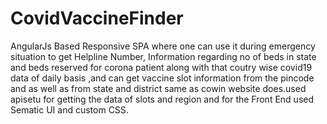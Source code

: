 # CovidVaccineFinder

AngularJs Based Responsive SPA where one can use it during emergency situation to get Helpline Number, Information regarding no of beds in state and beds reserved for corona patient along with that coutry wise covid19 data of daily basis ,and can get vaccine slot information from the pincode and as well as from state and district same as cowin website does.used apisetu  for getting the data of slots and region and for the Front End used Sematic UI  and custom CSS.
